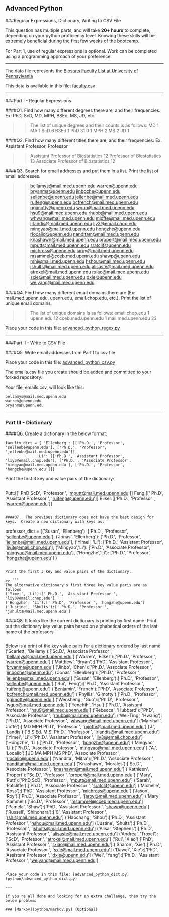 ## Advanced Python    

###Regular Expressions, Dictionary, Writing to CSV File  

This question has multiple parts, and will take **20+ hours** to complete, depending on your python proficiency level.  Knowing these skills will be extremely beneficial during the first few weeks of the bootcamp.

For Part 1, use of regular expressions is optional.  Work can be completed using a programming approach of your preference. 

---

The data file represents the [Biostats Faculty List at University of Pennsylvania](http://www.med.upenn.edu/cceb/biostat/faculty.shtml)

This data is available in this file:  [faculty.csv](python/faculty.csv)

--- 

###Part I - Regular Expressions  


####Q1. Find how many different degrees there are, and their frequencies: Ex:  PhD, ScD, MD, MPH, BSEd, MS, JD, etc.

>> The list of unique degrees and their counts is as follows:
MD 1
MA 1
ScD 6
BSEd 1
PhD 31
0 1
MPH 2
MS 2
JD 1


####Q2. Find how many different titles there are, and their frequencies:  Ex:  Assistant Professor, Professor

>> Assistant Professor of Biostatistics 12
Professor of Biostatistics 13
Associate Professor of Biostatistics 12


####Q3. Search for email addresses and put them in a list.  Print the list of email addresses.

>> bellamys@mail.med.upenn.edu
warren@upenn.edu
bryanma@upenn.edu
jinboche@upenn.edu
sellenbe@upenn.edu
jellenbe@mail.med.upenn.edu
ruifeng@upenn.edu
bcfrench@mail.med.upenn.edu
pgimotty@upenn.edu
wguo@mail.med.upenn.edu
hsu9@mail.med.upenn.edu
rhubb@mail.med.upenn.edu
whwang@mail.med.upenn.edu
mjoffe@mail.med.upenn.edu
jrlandis@mail.med.upenn.edu
liy3@email.chop.edu
mingyao@mail.med.upenn.edu
hongzhe@upenn.edu
rlocalio@upenn.edu
nanditam@mail.med.upenn.edu
knashawn@mail.med.upenn.edu
propert@mail.med.upenn.edu
mputt@mail.med.upenn.edu
sratclif@upenn.edu
michross@upenn.edu
jaroy@mail.med.upenn.edu
msammel@cceb.med.upenn.edu
shawp@upenn.edu
rshi@mail.med.upenn.edu
hshou@mail.med.upenn.edu
jshults@mail.med.upenn.edu
alisaste@mail.med.upenn.edu
atroxel@mail.med.upenn.edu
rxiao@mail.med.upenn.edu
sxie@mail.med.upenn.edu
dxie@upenn.edu
weiyang@mail.med.upenn.edu


####Q4. Find how many different email domains there are (Ex:  mail.med.upenn.edu, upenn.edu, email.chop.edu, etc.).  Print the list of unique email domains.

>> The list of unique domains is as follows:
email.chop.edu 1
upenn.edu 12
cceb.med.upenn.edu 1
mail.med.upenn.edu 23

Place your code in this file: [advanced_python_regex.py](python/advanced_python_regex.py)

---

###Part II - Write to CSV File

####Q5.  Write email addresses from Part I to csv file

Place your code in this file: [advanced_python_csv.py](python/advanced_python_csv.py)

The emails.csv file you create should be added and committed to your forked repository.

Your file, emails.csv, will look like this:
```
bellamys@mail.med.upenn.edu
warren@upenn.edu
bryanma@upenn.edu
```

---

### Part III - Dictionary

####Q6.  Create a dictionary in the below format:
```
faculty_dict = { 'Ellenberg': [['Ph.D.', 'Professor', 'sellenbe@upenn.edu'], ['Ph.D.', 'Professor', 'jellenbe@mail.med.upenn.edu']],
              'Li': [['Ph.D.', 'Assistant Professor', 'liy3@email.chop.edu'], ['Ph.D.', 'Associate Professor', 'mingyao@mail.med.upenn.edu'], ['Ph.D.', 'Professor', 'hongzhe@upenn.edu']]}
```
Print the first 3 key and value pairs of the dictionary:

>> ```
Putt:[[' PhD ScD', 'Professor ', 'mputt@mail.med.upenn.edu']]
Feng:[[' Ph.D', 'Assistant Professor ', 'ruifeng@upenn.edu']]
Bilker:[['Ph.D.', 'Professor ', 'warren@upenn.edu']]
```

####Q7.  The previous dictionary does not have the best design for keys.  Create a new dictionary with keys as:

```
professor_dict = {('Susan', 'Ellenberg'): ['Ph.D.', 'Professor', 'sellenbe@upenn.edu'], ('Jonas', 'Ellenberg'): ['Ph.D.', 'Professor', 'jellenbe@mail.med.upenn.edu'], ('Yimei', 'Li'): ['Ph.D.', 'Assistant Professor', 'liy3@email.chop.edu'], ('Mingyao','Li'): ['Ph.D.', 'Associate Professor', 'mingyao@mail.med.upenn.edu'], ('Hongzhe','Li'): ['Ph.D.', 'Professor', 'hongzhe@upenn.edu'] }
```

Print the first 3 key and value pairs of the dictionary:

>> ```
The alternative dictionary's first three key value paris are as follows
('Yimei', 'Li'):[' Ph.D.', 'Assistant Professor ', 'liy3@email.chop.edu']
('Hongzhe', 'Li'):[' Ph.D', 'Professor ', 'hongzhe@upenn.edu']
('Justine', 'Shults'):[' Ph.D.', 'Professor ', 'jshults@mail.med.upenn.edu']
```

####Q8.  It looks like the current dictionary is printing by first name.  Print out the dictionary key value pairs based on alphabetical orders of the last name of the professors

>> ```
Below is a print of the key value pairs for a dictionary ordered by last name
('Scarlett', 'Bellamy'):['Sc.D.', 'Associate Professor ', 'bellamys@mail.med.upenn.edu']
('Warren', 'Bilker'):['Ph.D.', 'Professor ', 'warren@upenn.edu']
('Matthew', 'Bryan'):['PhD', 'Assistant Professor ', 'bryanma@upenn.edu']
('Jinbo', 'Chen'):['Ph.D.', 'Associate Professor ', 'jinboche@upenn.edu']
('Jonas', 'Ellenberg'):['Ph.D.', 'Professor ', 'jellenbe@mail.med.upenn.edu']
('Susan', 'Ellenberg'):['Ph.D.', 'Professor ', 'sellenbe@upenn.edu']
('Rui', 'Feng'):['Ph.D', 'Assistant Professor ', 'ruifeng@upenn.edu']
('Benjamin', 'French'):['PhD', 'Associate Professor ', 'bcfrench@mail.med.upenn.edu']
('Phyllis', 'Gimotty'):['Ph.D', 'Professor ', 'pgimotty@upenn.edu']
('Wensheng', 'Guo'):['Ph.D', 'Professor ', 'wguo@mail.med.upenn.edu']
('Yenchih', 'Hsu'):['Ph.D.', 'Assistant Professor ', 'hsu9@mail.med.upenn.edu']
('Rebecca', 'Hubbard'):['PhD', 'Associate Professor ', 'rhubb@mail.med.upenn.edu']
('Wei-Ting', 'Hwang'):['Ph.D.', 'Associate Professor ', 'whwang@mail.med.upenn.edu']
('Marshall', 'Joffe'):['MD MPH Ph.D', 'Professor ', 'mjoffe@mail.med.upenn.edu']
('J.', 'Landis'):['B.S.Ed. M.S. Ph.D.', 'Professor ', 'jrlandis@mail.med.upenn.edu']
('Yimei', 'Li'):['Ph.D.', 'Assistant Professor ', 'liy3@email.chop.edu']
('Hongzhe', 'Li'):['Ph.D', 'Professor ', 'hongzhe@upenn.edu']
('Mingyao', 'Li'):['Ph.D.', 'Associate Professor ', 'mingyao@mail.med.upenn.edu']
('A.', 'Localio'):['JD MA MPH MS PhD', 'Associate Professor ', 'rlocalio@upenn.edu']
('Nandita', 'Mitra'):['Ph.D.', 'Associate Professor ', 'nanditam@mail.med.upenn.edu']
('Knashawn', 'Morales'):['Sc.D.', 'Associate Professor ', 'knashawn@mail.med.upenn.edu']
('Kathleen', 'Propert'):['Sc.D.', 'Professor ', 'propert@mail.med.upenn.edu']
('Mary', 'Putt'):['PhD ScD', 'Professor ', 'mputt@mail.med.upenn.edu']
('Sarah', 'Ratcliffe'):['Ph.D.', 'Associate Professor ', 'sratclif@upenn.edu']
('Michelle', 'Ross'):['PhD', 'Assistant Professor ', 'michross@upenn.edu']
('Jason', 'Roy'):['Ph.D.', 'Associate Professor ', 'jaroy@mail.med.upenn.edu']
('Mary', 'Sammel'):['Sc.D.', 'Professor ', 'msammel@cceb.med.upenn.edu']
('Pamela', 'Shaw'):['PhD', 'Assistant Professor ', 'shawp@upenn.edu']
('Russell', 'Shinohara'):['0', 'Assistant Professor ', 'rshi@mail.med.upenn.edu']
('Haochang', 'Shou'):['Ph.D.', 'Assistant Professor ', 'hshou@mail.med.upenn.edu']
('Justine', 'Shults'):['Ph.D.', 'Professor ', 'jshults@mail.med.upenn.edu']
('Alisa', 'Stephens'):['Ph.D.', 'Assistant Professor ', 'alisaste@mail.med.upenn.edu']
('Andrea', 'Troxel'):['ScD', 'Professor ', 'atroxel@mail.med.upenn.edu']
('Rui', 'Xiao'):['PhD', 'Assistant Professor ', 'rxiao@mail.med.upenn.edu']
('Sharon', 'Xie'):['Ph.D.', 'Associate Professor ', 'sxie@mail.med.upenn.edu']
('Dawei', 'Xie'):['PhD', 'Assistant Professor ', 'dxie@upenn.edu']
('Wei', 'Yang'):['Ph.D.', 'Assistant Professor ', 'weiyang@mail.med.upenn.edu']
```

Place your code in this file: [advanced_python_dict.py](python/advanced_python_dict.py)

--- 

If you're all done and looking for an extra challenge, then try the below problem:  

### [Markov](python/markov.py) (Optional)

